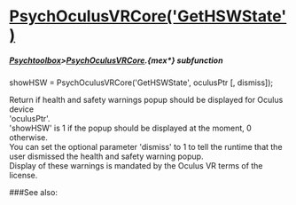 # [PsychOculusVRCore('GetHSWState')](PsychOculusVRCore-GetHSWState) 
##### [Psychtoolbox](Psychtoolbox)>[PsychOculusVRCore](PsychOculusVRCore).{mex*} subfunction

showHSW = PsychOculusVRCore('GetHSWState', oculusPtr [, dismiss]);

Return if health and safety warnings popup should be displayed for Oculus device  
'oculusPtr'.  
'showHSW' is 1 if the popup should be displayed at the moment, 0 otherwise.  
You can set the optional parameter 'dismiss' to 1 to tell the runtime that the  
user dismissed the health and safety warning popup.  
Display of these warnings is mandated by the Oculus VR terms of the license.  
  


###See also:

